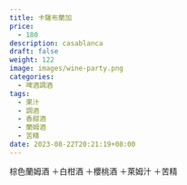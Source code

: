 ```yaml
---
title: 卡薩布蘭加
price:
  - 180
description: casablanca
draft: false
weight: 122
image: images/wine-party.png
categories:
  - 啤酒調酒
tags:
  - 果汁
  - 調酒
  - 香甜酒
  - 蘭姆酒
  - 苦精
date: 2023-08-22T20:21:19+08:00
---
```

棕色蘭姆酒 ＋白柑酒 ＋櫻桃酒 ＋萊姆汁 ＋苦精